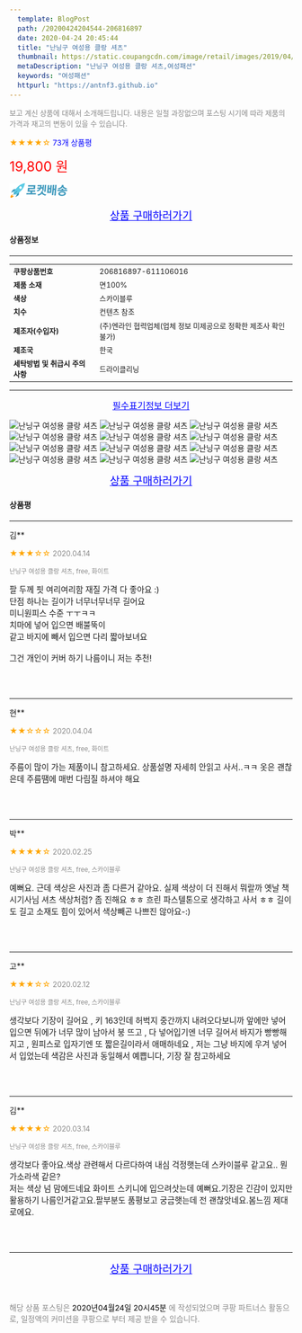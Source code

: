 ```yaml
---
  template: BlogPost
  path: /20200424204544-206816897
  date: 2020-04-24 20:45:44
  title: "난닝구 여성용 클랑 셔츠"
  thumbnail: https://static.coupangcdn.com/image/retail/images/2019/04/05/15/2/4cf2c390-b861-4ae2-8e66-51d09cc9f625.jpg
  metaDescription: "난닝구 여성용 클랑 셔츠,여성패션"
  keywords: "여성패션"
  httpurl: "https://antnf3.github.io"
---
```

  
<span style="color: #888;font-size:0.8rem">보고 계신 상품에 대해서 소개해드립니다.
내용은 일절 과장없으며 포스팅 시기에 따라 제품의 가격과 재고의 변동이 있을 수 있습니다.</span>
  
<span style="color: orange;">★★★★☆</span> <span style="color: blue;font-size: 0.85rem;">73개 상품평</span>

<span style="font-size: 0.9rem"></span> 

<span style="color: red;font-size: 1.5rem;">19,800 원</span>

![로켓배송](/assets/rocket_logo.png)

<p align="center"><a href="http://me2.do/xQx5zqQd" style="font-size: 1.2rem; color: blue;">상품 구매하러가기</a></p>

#### 상품정보

---

|                  |                       |
| ---------------- | --------------------- |
| **<span style="font-size:0.8rem;">쿠팡상품번호</span>** | <span style="font-size:0.8rem;">206816897-611106016</span> |
| **<span style="font-size:0.8rem;">제품 소재</span>**    | <span style="font-size:0.8rem;">면100%</span>        |
| **<span style="font-size:0.8rem;">색상</span>**    | <span style="font-size:0.8rem;">스카이블루</span>        |
| **<span style="font-size:0.8rem;">치수</span>**    | <span style="font-size:0.8rem;">컨텐츠 참조</span>        |
| **<span style="font-size:0.8rem;">제조자(수입자)</span>**    | <span style="font-size:0.8rem;">(주)엔라인 협력업체(업체 정보 미제공으로 정확한 제조사 확인 불가)</span>        |
| **<span style="font-size:0.8rem;">제조국</span>**    | <span style="font-size:0.8rem;">한국</span>        |
| **<span style="font-size:0.8rem;">세탁방법 및 취급시 주의사항</span>**    | <span style="font-size:0.8rem;">드라이클리닝</span>        |




---

<p align="center"><a href="http://me2.do/xQx5zqQd" style="font-size: 1rem; color: blue;">필수표기정보 더보기</a></p>

![난닝구 여성용 클랑 셔츠](http://thumbnail8.coupangcdn.com/thumbnails/remote/q89/image/product/content/vendorItem/2019/09/20/611106016/7f1f0ab2-be15-40aa-8ad4-eba250fc5a18.jpg)
![난닝구 여성용 클랑 셔츠](http://thumbnail8.coupangcdn.com/thumbnails/remote/q89/image/retail/images/2019/04/08/15/9/2101c655-8ac5-42b4-942f-f75b074a7777.jpg)
![난닝구 여성용 클랑 셔츠](http://thumbnail10.coupangcdn.com/thumbnails/remote/q89/image/retail/images/2019/04/05/15/6/8551e92c-8736-4c91-8cce-13cbb7c38e13.jpg)
![난닝구 여성용 클랑 셔츠](http://thumbnail10.coupangcdn.com/thumbnails/remote/q89/image/retail/images/2019/04/05/15/2/468916a5-01b5-448f-845c-8654090ed2c4.jpg)
![난닝구 여성용 클랑 셔츠](http://thumbnail6.coupangcdn.com/thumbnails/remote/q89/image/retail/images/2019/04/05/15/1/fa1c55b3-1e53-4c2c-9ea8-46d7b4fae99e.jpg)
![난닝구 여성용 클랑 셔츠](http://thumbnail8.coupangcdn.com/thumbnails/remote/q89/image/retail/images/2019/04/05/15/2/f3746014-b7ff-48f1-b87f-405868e62bb0.jpg)
![난닝구 여성용 클랑 셔츠](http://thumbnail6.coupangcdn.com/thumbnails/remote/q89/image/retail/images/2019/04/05/15/1/580fd2d5-3676-4c8d-96de-958fe5004b31.jpg)
![난닝구 여성용 클랑 셔츠](http://thumbnail7.coupangcdn.com/thumbnails/remote/q89/image/retail/images/2019/04/05/15/4/714776cb-a8ce-4afd-b914-9dd43b66bd5d.jpg)
![난닝구 여성용 클랑 셔츠](http://thumbnail6.coupangcdn.com/thumbnails/remote/q89/image/retail/images/2019/04/05/15/4/1ebb1fe0-4c96-4447-8129-122deb2b9060.jpg)
![난닝구 여성용 클랑 셔츠](http://thumbnail7.coupangcdn.com/thumbnails/remote/q89/image/retail/images/2019/04/05/15/6/062753e5-017d-41ae-b697-7f01b61fff15.jpg)
![난닝구 여성용 클랑 셔츠](http://thumbnail6.coupangcdn.com/thumbnails/remote/q89/image/retail/images/2019/04/05/15/2/b9c655ef-c75b-4e0c-801d-b77a7a31f6ca.jpg)
![난닝구 여성용 클랑 셔츠](http://thumbnail8.coupangcdn.com/thumbnails/remote/q89/image/retail/images/2019/04/08/16/3/ce171baf-9e96-445f-bb0a-3bee8771634e.jpg)

<p align="center"><a href="http://me2.do/xQx5zqQd" style="font-size: 1.2rem; color: blue;">상품 구매하러가기</a></p>

#### 상품평
  
---
  
김**
    
<span style="color: orange;">★★★☆☆</span> <span style="font-size:0.8rem;color: #888;">2020.04.14</span>
    
<span style="color: #888;font-size:0.7rem">난닝구 여성용 클랑 셔츠, free, 화이트</span>
    

    
<span style="font-size: 0.9rem;">팔 두께 핏 여리여리함 재질 가격 다 좋아요 :) <br/>단점 하나는 길이가 너무너무너무 길어요 <br/>미니원피스 수준 ㅜㅜㅋㅋ <br/>치마에 넣어 입으면 배불뚝이 <br/>같고 바지에 빼서 입으면 다리 짧아보녀요 <br/><br/>그건 개인이 커버 하기 나름이니 저는 추천!</span>
    
<br>
<br>

---
  
현**
    
<span style="color: orange;">★★☆☆☆</span> <span style="font-size:0.8rem;color: #888;">2020.04.04</span>
    
<span style="color: #888;font-size:0.7rem">난닝구 여성용 클랑 셔츠, free, 화이트</span>
    

    
<span style="font-size: 0.9rem;">주름이 많이 가는 제품이니 참고하세요. 상품설명 자세히 안읽고 사서..ㅋㅋ 옷은 괜찮은데 주름땜에 매번 다림질 하셔야 해요</span>
    
<br>
<br>

---
  
박**
    
<span style="color: orange;">★★★★☆</span> <span style="font-size:0.8rem;color: #888;">2020.02.25</span>
    
<span style="color: #888;font-size:0.7rem">난닝구 여성용 클랑 셔츠, free, 스카이블루</span>
    

    
<span style="font-size: 0.9rem;">예뻐요. 근데 색상은 사진과 좀 다른거 같아요. 실제 색상이 더 진해서 뭐랄까 옛날 책시기사님 셔츠 색상처럼? 좀 진해요 ㅎㅎ 흐린 파스텔톤으로 생각하고 사서 ㅎㅎ 길이도 길고 소재도 힘이 있어서 색상빼곤 나쁘진 않아요-:)</span>
    
<br>
<br>

---
  
고**
    
<span style="color: orange;">★★★☆☆</span> <span style="font-size:0.8rem;color: #888;">2020.02.12</span>
    
<span style="color: #888;font-size:0.7rem">난닝구 여성용 클랑 셔츠, free, 스카이블루</span>
    

    
<span style="font-size: 0.9rem;">생각보다 기장이 길어요 , 키 163인데 허벅지 중간까지 내려오다보니까 앞에만 넣어입으면 뒤에가 너무 많이 남아서 붕 뜨고 , 다 넣어입기엔 너무 길어서 바지가 빵빵해지고 , 원피스로 입자기엔 또 짧은길이라서 애매하네요 , 저는 그냥 바지에 우겨 넣어서 입었는데 색감은 사진과 동일해서 예쁩니다, 기장 잘 참고하세요</span>
    
<br>
<br>

---
  
김**
    
<span style="color: orange;">★★★★☆</span> <span style="font-size:0.8rem;color: #888;">2020.03.14</span>
    
<span style="color: #888;font-size:0.7rem">난닝구 여성용 클랑 셔츠, free, 스카이블루</span>
    

    
<span style="font-size: 0.9rem;">생각보다 좋아요.색상 관련해서  다르다하여 내심 걱정햇는데 스카이블루 같고요.. 뭔가소라색 같은?<br/>저는 색상 넘 맘에드네요 화이트 스키니에 입으려삿는데  예뻐요.기장은 긴감이 있지만 활용하기 나름인거같고요.팔부분도 품평보고 궁금햇는데 전 괜찮앗네요.봄느낌 제대로에요.</span>
    
<br>
<br>


  
---
  
<p align="center"><a href="http://me2.do/xQx5zqQd" style="font-size: 1.2rem; color: blue;">상품 구매하러가기</a></p>
  
<br>
  
<span style="font-size: 0.85rem; color: #888;">해당 상품 포스팅은 <span style="color: #000;"> 2020년04월24일 20시45분 </span> 에 작성되었으며 쿠팡 파트너스 활동으로, 일정액의 커미션을 쿠팡으로 부터 제공 받을 수 있습니다.</span>